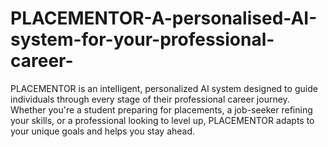 # PLACEMENTOR-A-personalised-AI-system-for-your-professional-career-
PLACEMENTOR is an intelligent, personalized AI system designed to guide individuals through every stage of their professional career journey. Whether you're a student preparing for placements, a job-seeker refining your skills, or a professional looking to level up, PLACEMENTOR adapts to your unique goals and helps you stay ahead.  
